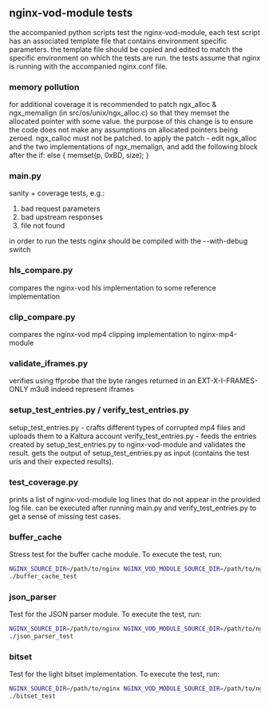 ## nginx-vod-module tests

the accompanied python scripts test the nginx-vod-module, each test script has an associated template file
that contains environment specific parameters. the template file should be copied and edited to match the
specific environment on which the tests are run.
the tests assume that nginx is running with the accompanied nginx.conf file.

### memory pollution

for additional coverage it is recommended to patch ngx_alloc & ngx_memalign (in src/os/unix/ngx_alloc.c)
so that they memset the allocated pointer with some value. the purpose of this change is to ensure the
code does not make any assumptions on allocated pointers being zeroed. ngx_calloc must not be patched.
to apply the patch - edit ngx_alloc and the two implementations of ngx_memalign, and add the following
block after the if:
    else {
        memset(p, 0xBD, size);
    }

### main.py

sanity + coverage tests, e.g.:
  1. bad request parameters
  2. bad upstream responses
  3. file not found

in order to run the tests nginx should be compiled with the --with-debug switch

### hls_compare.py

compares the nginx-vod hls implementation to some reference implementation

### clip_compare.py

compares the nginx-vod mp4 clipping implementation to nginx-mp4-module

### validate_iframes.py

verifies using ffprobe that the byte ranges returned in an EXT-X-I-FRAMES-ONLY m3u8 indeed represent iframes

### setup_test_entries.py / verify_test_entries.py

setup_test_entries.py - crafts different types of corrupted mp4 files and uploads them to a Kaltura account
verify_test_entries.py - feeds the entries created by setup_test_entries.py to nginx-vod-module and validates the result.
	gets the output of setup_test_entries.py as input (contains the test uris and their expected results).

### test_coverage.py

prints a list of nginx-vod-module log lines that do not appear in the provided log file.
can be executed after running main.py and verify_test_entries.py to get a sense of missing test cases.

### buffer_cache

Stress test for the buffer cache module. To execute the test, run:

```sh
NGINX_SOURCE_DIR=/path/to/nginx NGINX_VOD_MODULE_SOURCE_DIR=/path/to/nginx-vod-module ./build.sh
./buffer_cache_test
```

### json_parser

Test for the JSON parser module. To execute the test, run:

```sh
NGINX_SOURCE_DIR=/path/to/nginx NGINX_VOD_MODULE_SOURCE_DIR=/path/to/nginx-vod-module ./build.sh
./json_parser_test
```

### bitset

Test for the light bitset implementation. To execute the test, run:

```sh
NGINX_SOURCE_DIR=/path/to/nginx NGINX_VOD_MODULE_SOURCE_DIR=/path/to/nginx-vod-module ./build.sh
./bitset_test
```
